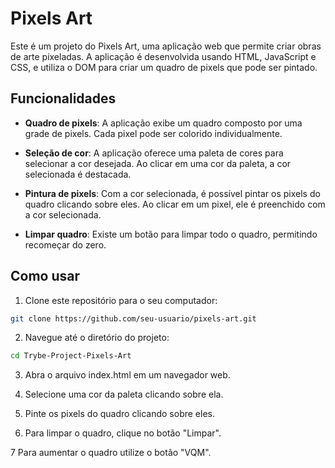 # Pixels Art

Este é um projeto do Pixels Art, uma aplicação web que permite criar obras de arte pixeladas. A aplicação é desenvolvida usando HTML, JavaScript e CSS, e utiliza o DOM para criar um quadro de pixels que pode ser pintado.

## Funcionalidades

- **Quadro de pixels**: A aplicação exibe um quadro composto por uma grade de pixels. Cada pixel pode ser colorido individualmente.

- **Seleção de cor**: A aplicação oferece uma paleta de cores para selecionar a cor desejada. Ao clicar em uma cor da paleta, a cor selecionada é destacada.

- **Pintura de pixels**: Com a cor selecionada, é possível pintar os pixels do quadro clicando sobre eles. Ao clicar em um pixel, ele é preenchido com a cor selecionada.

- **Limpar quadro**: Existe um botão para limpar todo o quadro, permitindo recomeçar do zero.

## Como usar

1. Clone este repositório para o seu computador:

```bash
git clone https://github.com/seu-usuario/pixels-art.git
```

2. Navegue até o diretório do projeto:

```bash
cd Trybe-Project-Pixels-Art
```

3. Abra o arquivo index.html em um navegador web.

4. Selecione uma cor da paleta clicando sobre ela.

5. Pinte os pixels do quadro clicando sobre eles.

6. Para limpar o quadro, clique no botão "Limpar".

7 Para aumentar o quadro utilize o botão "VQM".